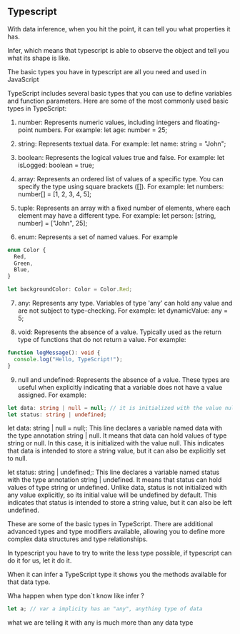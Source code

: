 ## Typescript

With data inference, when you hit the point, it can tell you what properties it has.

Infer, which means that typescript is able to observe the object and tell you what its shape is like.

The basic types you have in typescript are all you need and used in JavaScript

TypeScript includes several basic types that you can use to define variables and function parameters. Here are some of the most commonly used basic types in TypeScript:

1. number: Represents numeric values, including integers and floating-point numbers. For example: let age: number = 25;

2. string: Represents textual data. For example: let name: string = "John";

3. boolean: Represents the logical values true and false. For example: let isLogged: boolean = true;

4. array: Represents an ordered list of values of a specific type. You can specify the type using square brackets ([]). For example: let numbers: number[] = [1, 2, 3, 4, 5];

5. tuple: Represents an array with a fixed number of elements, where each element may have a different type. For example: let person: [string, number] = ["John", 25];

6. enum: Represents a set of named values. For example

```typescript
enum Color {
  Red,
  Green,
  Blue,
}

let backgroundColor: Color = Color.Red;
```

7. any: Represents any type. Variables of type 'any' can hold any value and are not subject to type-checking. For example: let dynamicValue: any = 5;

8. void: Represents the absence of a value. Typically used as the return type of functions that do not return a value. For example:

```typescript
function logMessage(): void {
  console.log("Hello, TypeScript!");
}
```

9. null and undefined: Represents the absence of a value. These types are useful when explicitly indicating that a variable does not have a value assigned. For example:

```typescript
let data: string | null = null; // it is initialized with the value null
let status: string | undefined;
```

let data: string | null = null;: This line declares a variable named data with the type annotation string | null. It means that data can hold values of type string or null. In this case, it is initialized with the value null. This indicates that data is intended to store a string value, but it can also be explicitly set to null.

let status: string | undefined;: This line declares a variable named status with the type annotation string | undefined. It means that status can hold values of type string or undefined. Unlike data, status is not initialized with any value explicitly, so its initial value will be undefined by default. This indicates that status is intended to store a string value, but it can also be left undefined.

These are some of the basic types in TypeScript. There are additional advanced types and type modifiers available, allowing you to define more complex data structures and type relationships.

In typescript you have to try to write the less type possible, if typescript can do it for us, let it do it.

When it can infer a TypeScript type it shows you the methods available for that data type.

Wha happen when type don´t know like infer ?

```ts
let a; // var a implicity has an "any", anything type of data
```

what we are telling it with any is much more than any data type
